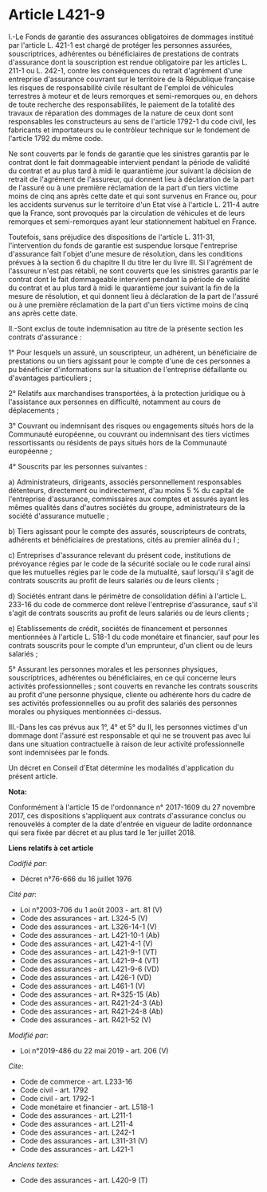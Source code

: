 # Article L421-9

I.-Le Fonds de garantie des assurances obligatoires de dommages institué par l'article L. 421-1 est chargé de protéger les
personnes assurées, souscriptrices, adhérentes ou bénéficiaires de prestations de contrats d'assurance dont la souscription
est rendue obligatoire par les articles L. 211-1 ou L. 242-1, contre les conséquences du retrait d'agrément d'une entreprise
d'assurance couvrant sur le territoire de la République française les risques de responsabilité civile résultant de l'emploi
de véhicules terrestres à moteur et de leurs remorques et semi-remorques ou, en dehors de toute recherche des
responsabilités, le paiement de la totalité des travaux de réparation des dommages de la nature de ceux dont sont
responsables les constructeurs au sens de l'article 1792-1 du code civil, les fabricants et importateurs ou le contrôleur
technique sur le fondement de l'article 1792 du même code. 

Ne sont couverts par le fonds de garantie que les sinistres garantis par le contrat dont le fait dommageable intervient
pendant la période de validité du contrat et au plus tard à midi le quarantième jour suivant la décision de retrait de
l'agrément de l'assureur, qui donnent lieu à déclaration de la part de l'assuré ou à une première réclamation de la part d'un
tiers victime moins de cinq ans après cette date et qui sont survenus en France ou, pour les accidents survenus sur le
territoire d'un Etat visé à l'article L. 211-4 autre que la France, sont provoqués par la circulation de véhicules et de
leurs remorques et semi-remorques ayant leur stationnement habituel en France. 

Toutefois, sans préjudice des dispositions de l'article L. 311-31, l'intervention du fonds de garantie est suspendue lorsque
l'entreprise d'assurance fait l'objet d'une mesure de résolution, dans les conditions prévues à la section 6 du chapitre II
du titre Ier du livre III. Si l'agrément de l'assureur n'est pas rétabli, ne sont couverts que les sinistres garantis par le
contrat dont le fait dommageable intervient pendant la période de validité du contrat et au plus tard à midi le quarantième
jour suivant la fin de la mesure de résolution, et qui donnent lieu à déclaration de la part de l'assuré ou à une première
réclamation de la part d'un tiers victime moins de cinq ans après cette date. 

II.-Sont exclus de toute indemnisation au titre de la présente section les contrats d'assurance : 

1° Pour lesquels un assuré, un souscripteur, un adhérent, un bénéficiaire de prestations ou un tiers agissant pour le compte
d'une de ces personnes a pu bénéficier d'informations sur la situation de l'entreprise défaillante ou d'avantages
particuliers ; 

2° Relatifs aux marchandises transportées, à la protection juridique ou à l'assistance aux personnes en difficulté, notamment
au cours de déplacements ; 

3° Couvrant ou indemnisant des risques ou engagements situés hors de la Communauté européenne, ou couvrant ou indemnisant des
tiers victimes ressortissants ou résidents de pays situés hors de la Communauté européenne ; 

4° Souscrits par les personnes suivantes : 

a) Administrateurs, dirigeants, associés personnellement responsables détenteurs, directement ou indirectement, d'au moins 5
% du capital de l'entreprise d'assurance, commissaires aux comptes et assurés ayant les mêmes qualités dans d'autres sociétés
du groupe, administrateurs de la société d'assurance mutuelle ; 

b) Tiers agissant pour le compte des assurés, souscripteurs de contrats, adhérents et bénéficiaires de prestations, cités au
premier alinéa du I ; 

c) Entreprises d'assurance relevant du présent code, institutions de prévoyance régies par le code de la sécurité sociale ou
le code rural ainsi que les mutuelles régies par le code de la mutualité, sauf lorsqu'il s'agit de contrats souscrits au
profit de leurs salariés ou de leurs clients ; 

d) Sociétés entrant dans le périmètre de consolidation défini à l'article L. 233-16 du code de commerce dont relève
l'entreprise d'assurance, sauf s'il s'agit de contrats souscrits au profit de leurs salariés ou de leurs clients ; 

e) Etablissements de crédit, sociétés de financement et personnes mentionnées à l'article L. 518-1 du code monétaire et
financier, sauf pour les contrats souscrits pour le compte d'un emprunteur, d'un client ou de leurs salariés ; 

5° Assurant les personnes morales et les personnes physiques, souscriptrices, adhérentes ou bénéficiaires, en ce qui concerne
leurs activités professionnelles ; sont couverts en revanche les contrats souscrits au profit d'une personne physique,
cliente ou adhérente hors du cadre de ses activités professionnelles ou au profit des salariés des personnes morales ou
physiques mentionnées ci-dessus. 

III.-Dans les cas prévus aux 1°, 4° et 5° du II, les personnes victimes d'un dommage dont l'assuré est responsable et qui ne
se trouvent pas avec lui dans une situation contractuelle à raison de leur activité professionnelle sont indemnisées par le
fonds. 

Un décret en Conseil d'Etat détermine les modalités d'application du présent article.

**Nota:**

Conformément à l'article 15 de l'ordonnance n° 2017-1609 du 27 novembre 2017, ces dispositions s'appliquent aux contrats
d'assurance conclus ou renouvelés à compter de la date d'entrée en vigueur de ladite ordonnance qui sera fixée par décret et
au plus tard le 1er juillet 2018.

**Liens relatifs à cet article**

_Codifié par_:

  - Décret n°76-666 du 16 juillet 1976

_Cité par_:

  - Loi n°2003-706 du 1 août 2003 - art. 81 (V)
  - Code des assurances - art. L324-5 (V)
  - Code des assurances - art. L326-14-1 (V)
  - Code des assurances - art. L421-10-1 (Ab)
  - Code des assurances - art. L421-4-1 (V)
  - Code des assurances - art. L421-9-1 (VT)
  - Code des assurances - art. L421-9-4 (VT)
  - Code des assurances - art. L421-9-6 (VD)
  - Code des assurances - art. L426-1 (VD)
  - Code des assurances - art. L461-1 (V)
  - Code des assurances - art. R*325-15 (Ab)
  - Code des assurances - art. R421-24-3 (Ab)
  - Code des assurances - art. R421-24-8 (Ab)
  - Code des assurances - art. R421-52 (V)

_Modifié par_:

  - Loi n°2019-486 du 22 mai 2019 - art. 206 (V)

_Cite_:

  - Code de commerce - art. L233-16
  - Code civil - art. 1792
  - Code civil - art. 1792-1
  - Code monétaire et financier - art. L518-1
  - Code des assurances - art. L211-1
  - Code des assurances - art. L211-4
  - Code des assurances - art. L242-1
  - Code des assurances - art. L311-31 (V)
  - Code des assurances - art. L421-1

_Anciens textes_:

  - Code des assurances - art. L420-9 (T)
